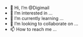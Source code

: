 - 👋 Hi, I’m @Digimail
- 👀 I’m interested in ...
- 🌱 I’m currently learning ...
- 💞️ I’m looking to collaborate on ...
- 📫 How to reach me ...

<!---
Digimail/Digimail is a ✨ special ✨ repository because its `README.md` (this file) appears on your GitHub profile.
You can click the Preview link to take a look at your changes.
--->
